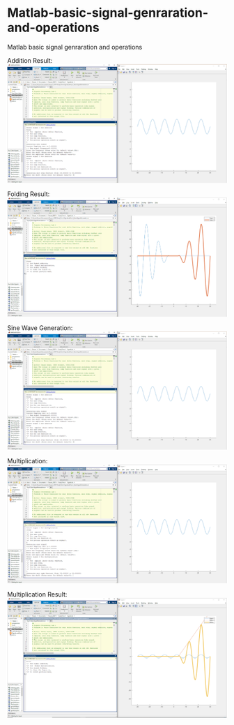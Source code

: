 # Matlab-basic-signal-genraration-and-operations
Matlab basic signal genraration and operations

Addition Result:
![Addition Result](https://github.com/PawanDinodia/Matlab-basic-signal-genraration-and-operations/blob/a16c9ea472277b4e3f5baa0aa487e85cbcaf241f/Exp1_SineWaveGeneration1.PNG)

Folding Result:
![Folding Result](https://github.com/PawanDinodia/Matlab-basic-signal-genraration-and-operations/blob/ff4c9fca226a49cc01023e445be0f2f6ab80ed14/Exp1_FoldingResult.PNG)

Sine Wave Generation:
![Sine Wave Generation](https://github.com/PawanDinodia/Matlab-basic-signal-genraration-and-operations/blob/ff4c9fca226a49cc01023e445be0f2f6ab80ed14/Exp1_SineWaveGeneration1.PNG)

Multiplication:
![Multiplication Result](https://github.com/PawanDinodia/Matlab-basic-signal-genraration-and-operations/blob/ff4c9fca226a49cc01023e445be0f2f6ab80ed14/Exp1_multiplication1.PNG)

Multiplication Result:
![Multiplication Result](https://github.com/PawanDinodia/Matlab-basic-signal-genraration-and-operations/blob/ff4c9fca226a49cc01023e445be0f2f6ab80ed14/Exp1_multiplication_result.PNG)


